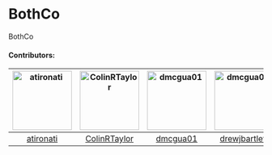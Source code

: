 
# BothCo
BothCo


#### Contributors:

[<img alt="atironati" src="https://avatars1.githubusercontent.com/u/1943242?v=4&s=117" width="117">](https://github.com/atironati) |[<img alt="ColinRTaylor" src="https://avatars1.githubusercontent.com/u/11527179?v=4&s=117" width="117">](https://github.com/ColinRTaylor) |[<img alt="dmcgua01" src="https://avatars1.githubusercontent.com/u/2507439?v=4&s=117" width="117">](https://github.com/dmcgua01) | [<img alt="dmcgua01" src="https://avatars0.githubusercontent.com/u/2146829?s=460&v=4&s=117" width="117">](https://github.com/drewjbartlett) | [<img alt="Matt Newell" src="https://avatars2.githubusercontent.com/u/8888204?v=4&s=117" width="117">](https://github.com/heath3n) | 
:---: |:---: |:---: |:---: |:---: |
[atironati](https://github.com/atironati) |[ColinRTaylor](https://github.com/ColinRTaylor) |[dmcgua01](https://github.com/dmcgua01) | [drewjbartlett](https://github.com/drewjbartlett) | [Matt Newell](https://github.com/heath3n) |